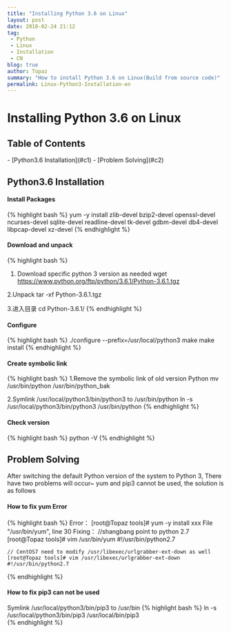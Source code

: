 ```yaml
---
title: "Installing Python 3.6 on Linux"
layout: post
date: 2018-02-24 21:12
tag:
 - Python
 - Linux
 - Installation
 - CN
blog: true
author: Topaz
summary: "How to install Python 3.6 on Linux(Build from source code)"
permalink: Linux-Python3-Installation-en
---
```

<h1 class="title"> Installing Python 3.6 on Linux  </h1>

<h2> Table of Contents </h2>
- [Python3.6 Installation](#c1)
- [Problem Solving](#c2)


<h2 id="c1"> Python3.6 Installation </h2>

#### Install Packages
{% highlight bash %}
yum -y install zlib-devel bzip2-devel openssl-devel ncurses-devel sqlite-devel readline-devel tk-devel gdbm-devel db4-devel libpcap-devel xz-devel
{% endhighlight %}

#### Download and unpack
{% highlight bash %}
1. Download specific python 3 version as needed
 wget https://www.python.org/ftp/python/3.6.1/Python-3.6.1.tgz

2.Unpack
 tar -xf Python-3.6.1.tgz

3.进入目录
 cd Python-3.6.1/
{% endhighlight %}

#### Configure
{% highlight bash %}
 ./configure --prefix=/usr/local/python3
 make
 make install
{% endhighlight %}


#### Create symbolic link
{% highlight bash %}
1.Remove the symbolic link of old version Python
 mv /usr/bin/python /usr/bin/python_bak

2.Symlink /usr/local/python3/bin/python3 to /usr/bin/python
 ln -s /usr/local/python3/bin/python3 /usr/bin/python
{% endhighlight %}

#### Check version
{% highlight bash %}
 python -V
{% endhighlight %}


<h2 id="c2"> Problem Solving </h2>
After switching the default Python version of the system to Python 3, There have two problems will occur~ yum and pip3 cannot be used, the solution is as follows

#### How to fix yum Error
{% highlight bash %}
 Error：
 	[root@Topaz tools]# yum -y install xxx
 	File "/usr/bin/yum", line 30
 Fixing：
 	//shangbang point to python 2.7
	[root@Topaz tools]# vim /usr/bin/yum
	#!/usr/bin/python2.7		

	// CentOS7 need to modify /usr/libexec/urlgrabber-ext-down as well
	[root@Topaz tools]# vim /usr/libexec/urlgrabber-ext-down
	#!/usr/bin/python2.7		
{% endhighlight %}

#### How to fix pip3 can not be used
Symlink /usr/local/python3/bin/pip3 to /usr/bin
{% highlight bash %}
 ln -s /usr/local/python3/bin/pip3 /usr/local/bin/pip3  
{% endhighlight %}
